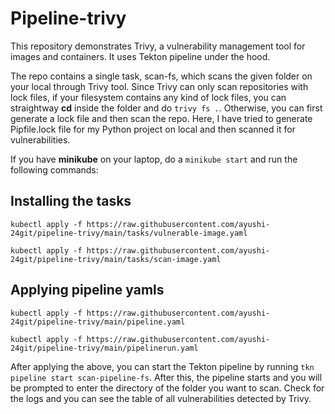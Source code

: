 
<h1>
Pipeline-trivy

</h1>
This repository demonstrates Trivy, a vulnerability management tool for images and containers. It uses Tekton pipeline under the hood.  

The repo contains a single task, scan-fs, which scans the given folder on your local through Trivy tool. Since Trivy can only scan repositories with lock files, if your filesystem contains any kind of lock files, you can straightway **cd** inside the folder and do `trivy fs .`. Otherwise, you can first generate a lock file and then  scan the repo. Here, I have tried to generate Pipfile.lock file for my Python project on local and then scanned it for vulnerabilities.

If you have **minikube** on your laptop, do a `minikube start` and run the following commands:

<h2>Installing the tasks</h2>  


  `kubectl apply -f https://raw.githubusercontent.com/ayushi-24git/pipeline-trivy/main/tasks/vulnerable-image.yaml`  
  
  `kubectl apply -f https://raw.githubusercontent.com/ayushi-24git/pipeline-trivy/main/tasks/scan-image.yaml`  
  


<h2>Applying pipeline yamls</h2>  


  `kubectl apply -f https://raw.githubusercontent.com/ayushi-24git/pipeline-trivy/main/pipeline.yaml`  
  
  `kubectl apply -f https://raw.githubusercontent.com/ayushi-24git/pipeline-trivy/main/pipelinerun.yaml`  
  
After applying the above, you can start the Tekton pipeline by running `tkn pipeline start scan-pipeline-fs`. After this, the pipeline starts and you will be prompted to enter the directory of the folder you want to scan. Check for the logs and you can see the table of all vulnerabilities detected by Trivy.
  
